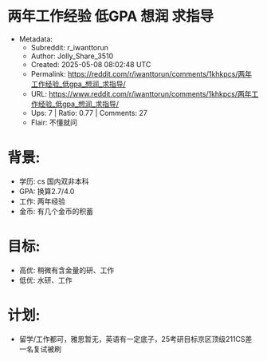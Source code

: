 # 两年工作经验 低GPA 想润 求指导

- Metadata:
  - Subreddit: r_iwanttorun
  - Author: Jolly_Share_3510
  - Created: 2025-05-08 08:02:48 UTC
  - Permalink: https://reddit.com/r/iwanttorun/comments/1khkpcs/两年工作经验_低gpa_想润_求指导/
  - URL: https://www.reddit.com/r/iwanttorun/comments/1khkpcs/两年工作经验_低gpa_想润_求指导/
  - Ups: 7 | Ratio: 0.77 | Comments: 27
  - Flair: 不懂就问


# 背景:

- 学历: cs 国内双非本科
- GPA: 换算2.7/4.0
- 工作: 两年经验
- 金币: 有几个金币的积蓄

# 目标:

- 高优: 稍微有含金量的研、工作
- 低优: 水研、工作

# 计划:

- 留学/工作都可，雅思暂无，英语有一定底子，25考研目标京区顶级211CS差一名复试被刷

